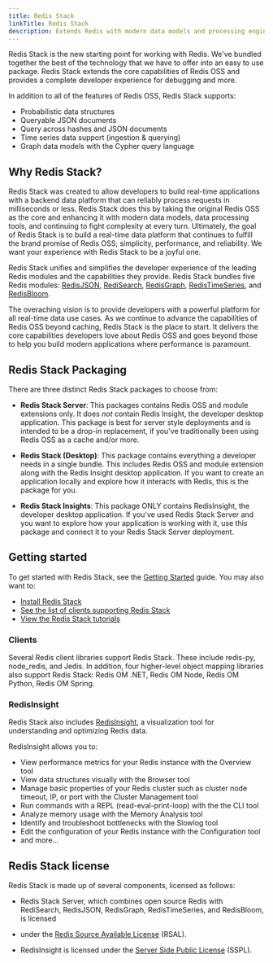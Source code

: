 ```yaml
---
title: Redis Stack
linkTitle: Redis Stack
description: Extends Redis with modern data models and processing engines. Includes documentation for the bundled Redis modules and RedisInsight.
---
```


Redis Stack is the new starting point for working with Redis. We've bundled together the best of the technology that we have to offer into an easy 
to use package. Redis Stack extends the core capabilities of Redis OSS and provides a complete developer experience for debugging and more.

In addition to all of the features of Redis OSS, Redis Stack supports:

* Probabilistic data structures
* Queryable JSON documents
* Query across hashes and JSON documents 
* Time series data support (ingestion & querying)
* Graph data models with the Cypher query language

## Why Redis Stack?

Redis Stack was created to allow developers to build real-time applications with a backend data platform that can reliably process requests in 
milliseconds or less. Redis Stack does this by taking the original Redis OSS as the core and enhancing it with modern data models, data processing tools,
and continuing to fight complexity at every turn. Ultimately, the goal of Redis Stack is to build a real-time data platform that continues to fulfill the
brand promise of Redis OSS; simplicity, performance, and reliability.  We want your experience with Redis Stack to be a joyful one.

Redis Stack unifies and simplifies the developer experience of the leading Redis modules and the capabilities they provide. Redis Stack bundles 
five Redis modules: [RedisJSON](/docs/stack/json), [RediSearch](/docs/stack/search), [RedisGraph](/docs/stack/graph), 
[RedisTimeSeries](/docs/stack/timeseries), and [RedisBloom](/docs/stack/bloom).

The overaching vision is to provide developers with a powerful platform for all real-time data use cases. As we continue to advance the capabilities of 
Redis OSS beyond caching, Redis Stack is the place to start. It delivers the core capabilities developers love about Redis OSS and goes beyond 
those to help you build modern applications where performance is paramount. 

## Redis Stack Packaging

There are three distinct Redis Stack packages to choose from:

* **Redis Stack Server**:  This packages contains Redis OSS and module extensions only. It does *not* contain Redis Insight, the developer desktop
application. This package is best for server style deployments and is intended to be a drop-in replacement, if you've traditionally been using 
Redis OSS as a cache and/or more.

* **Redis Stack (Desktop)**: This package contains everything a developer needs in a single bundle. This includes Redis OSS and module extension 
along with the Redis Insight desktop application. If you want to create an application locally and explore how it interacts with Redis, this is 
the package for you.

* **Redis Stack Insights**: This package ONLY contains RedisInsight, the developer desktop application. If you've used Redis Stack Server and 
you want to explore how your application is working with it, use this package and connect it to your Redis Stack Server deployment.

## Getting started

To get started with Redis Stack, see the [Getting Started](/docs/stack/get-started/) guide. You may also want to:

* [Install Redis Stack](/docs/stack/get-started/install/)
* [See the list of clients supporting Redis Stack](/docs/stack/get-started/clients/)
* [View the Redis Stack tutorials](/docs/stack/get-started/tutorials/)


### Clients

Several Redis client libraries support Redis Stack. These include redis-py, node_redis, and Jedis. In addition, four higher-level object 
mapping libraries also support Redis Stack: Redis OM .NET, Redis OM Node, Redis OM Python, Redis OM Spring.

### RedisInsight

Redis Stack also includes [RedisInsight](https://docs.redis.com/latest/ri/), a visualization tool for understanding and optimizing Redis data.

RedisInsight allows you to:
* View performance metrics for your Redis instance with the Overview tool
* View data structures visually with the Browser tool
* Manage basic properties of your Redis cluster such as cluster node timeout, IP, or port with the Cluster Management tool
* Run commands with a REPL (read-eval-print-loop) with the the CLI tool
* Analyze memory usage with the Memory Analysis tool
* Identify and troubleshoot bottlenecks with the Slowlog tool
* Edit the configuration of your Redis instance with the Configuration tool
* and more...


## Redis Stack license

Redis Stack is made up of several components, licensed as follows:

* Redis Stack Server, which combines open source Redis with RediSearch, RedisJSON, RedisGraph, RedisTimeSeries, and RedisBloom, is licensed 
* under the [Redis Source Available License](https://github.com/RediSearch/RediSearch/blob/master/LICENSE) (RSAL).

* RedisInsight is licensed under the [Server Side Public License](https://en.wikipedia.org/wiki/Server_Side_Public_License) (SSPL).
